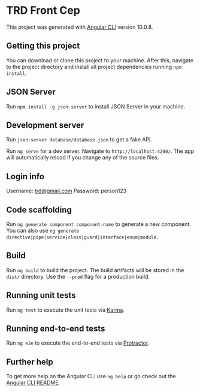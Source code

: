 # TRD Front Cep

This project was generated with [Angular CLI](https://github.com/angular/angular-cli) version 10.0.8.

## Getting this project

You can download or clone this project to your machine. After this, navigate to the project directory and install all project dependencies running `npm install`.

## JSON Server

Run `npm install -g json-server` to install JSON Server in your machine.

## Development server

Run `json-server database/database.json` to get a fake API.

Run `ng serve` for a dev server. Navigate to `http://localhost:4200/`. The app will automatically reload if you change any of the source files.

## Login info

Username: trd@gmail.com
Password: person123

## Code scaffolding

Run `ng generate component component-name` to generate a new component. You can also use `ng generate directive|pipe|service|class|guard|interface|enum|module`.

## Build

Run `ng build` to build the project. The build artifacts will be stored in the `dist/` directory. Use the `--prod` flag for a production build.

## Running unit tests

Run `ng test` to execute the unit tests via [Karma](https://karma-runner.github.io).

## Running end-to-end tests

Run `ng e2e` to execute the end-to-end tests via [Protractor](http://www.protractortest.org/).

## Further help

To get more help on the Angular CLI use `ng help` or go check out the [Angular CLI README](https://github.com/angular/angular-cli/blob/master/README.md).
